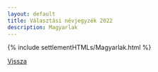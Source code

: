 ```yaml
---
layout: default
title: Választási névjegyzék 2022
description: Magyarlak
---
```


{% include settlementHTMLs/Magyarlak.html %}

[Vissza](./)